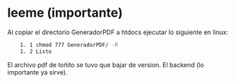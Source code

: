 # leeme (importante)
Al copiar el directorio GeneradorPDF a htdocs ejecutar lo siguiente en linux:
```bash
	1. 1 chmod 777 GeneradorPDF/ -R
	1. 2 Listo
```
	
El archivo pdf de toñito se tuvo que bajar de version.
El backend (lo importante ya sirve).

